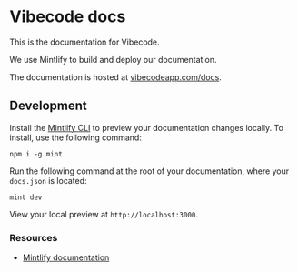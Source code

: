 # Vibecode docs

This is the documentation for Vibecode.

We use Mintlify to build and deploy our documentation.

The documentation is hosted at [vibecodeapp.com/docs](https://vibecodeapp.com/docs).

## Development

Install the [Mintlify CLI](https://www.npmjs.com/package/mint) to preview your documentation changes locally. To install, use the following command:

```
npm i -g mint
```

Run the following command at the root of your documentation, where your `docs.json` is located:

```
mint dev
```

View your local preview at `http://localhost:3000`.

### Resources
- [Mintlify documentation](https://mintlify.com/docs)
